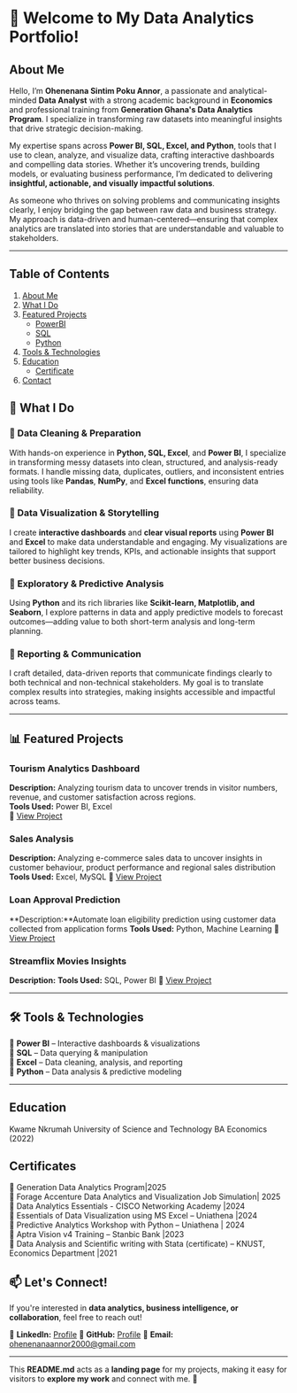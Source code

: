 # 👋 Welcome to My Data Analytics Portfolio!  
## About Me
Hello, I’m **Ohenenana Sintim Poku Annor**, a passionate and analytical-minded **Data Analyst** with a strong academic background in **Economics** and professional training from **Generation Ghana's Data Analytics Program**. I specialize in transforming raw datasets into meaningful insights that drive strategic decision-making.

My expertise spans across **Power BI, SQL, Excel, and Python**, tools that I use to clean, analyze, and visualize data, crafting interactive dashboards and compelling data stories. Whether it’s uncovering trends, building models, or evaluating business performance, I’m dedicated to delivering **insightful, actionable, and visually impactful solutions**.

As someone who thrives on solving problems and communicating insights clearly, I enjoy bridging the gap between raw data and business strategy. My approach is data-driven and human-centered—ensuring that complex analytics are translated into stories that are understandable and valuable to stakeholders.

---
## Table of Contents
1. [About Me](#about-me)
2. [What I Do](#-what-i-do)
3. [Featured Projects](#featured-projects)
    - [PowerBI](#tourism-analytics-dashboard)
    - [SQL](#sales-analysis)
    - [Python](#loan-approval-prediction)
4. [Tools & Technologies](#tools--technologies)
5. [Education](#education)
    - [Certificate](#certificates)
6. [Contact](#lets-connect)

      
## 💼 What I Do  

### 📌 Data Cleaning & Preparation  
With hands-on experience in **Python, SQL, Excel**, and **Power BI**, I specialize in transforming messy datasets into clean, structured, and analysis-ready formats. I handle missing data, duplicates, outliers, and inconsistent entries using tools like **Pandas**, **NumPy**, and **Excel functions**, ensuring data reliability.

### 📌 Data Visualization & Storytelling  
I create **interactive dashboards** and **clear visual reports** using **Power BI** and **Excel** to make data understandable and engaging. My visualizations are tailored to highlight key trends, KPIs, and actionable insights that support better business decisions.

### 📌 Exploratory & Predictive Analysis  
Using **Python** and its rich libraries like **Scikit-learn, Matplotlib, and Seaborn**, I explore patterns in data and apply predictive models to forecast outcomes—adding value to both short-term analysis and long-term planning.

### 📌 Reporting & Communication  
I craft detailed, data-driven reports that communicate findings clearly to both technical and non-technical stakeholders. My goal is to translate complex results into strategies, making insights accessible and impactful across teams.

---

## 📊 Featured Projects  

### **Tourism Analytics Dashboard**  
**Description:** Analyzing tourism data to uncover trends in visitor numbers, revenue, and customer satisfaction across regions.  
**Tools Used:** Power BI, Excel  
📌 [View Project](https://github.com/Ohenenanaannor/DA_Projects/tree/master/Tourism_Analysis) 

### **Sales Analysis**
**Description:** Analyzing e-commerce sales data to uncover insights in customer behaviour, product performance and regional sales distribution
**Tools Used:** Excel, MySQL
📌 [View Project](https://github.com/Ohenenanaannor/DA_Projects/tree/master/E-commerce%20Sales%20Analysis) 

### **Loan Approval Prediction**
**Description:**Automate loan eligibility prediction using customer data collected from application forms
**Tools Used:** Python, Machine Learning 
📌 [View Project](https://github.com/Ohenenanaannor/DA_Projects/tree/master/Finance%20Loan%20Approval%20Prediction) 

### **Streamflix Movies Insights**
**Description:**
**Tools Used:** SQL, Power BI
📌 [View Project]() 

---

## 🛠️ Tools & Technologies  
🔹 **Power BI** – Interactive dashboards & visualizations  
🔹 **SQL** – Data querying & manipulation  
🔹 **Excel** – Data cleaning, analysis, and reporting  
🔹 **Python** – Data analysis & predictive modeling  

---
##  Education
Kwame Nkrumah University of Science and Technology
BA Economics (2022)

## Certificates
🔹	Generation Data Analytics Program|2025   
🔹  Forage Accenture Data Analytics and Visualization Job Simulation| 2025  
🔹	Data Analytics Essentials - CISCO Networking Academy |2024  
🔹	Essentials of Data Visualization using MS Excel – Uniathena |2024  
🔹	Predictive Analytics Workshop with Python – Uniathena | 2024  
🔹	Aptra Vision v4 Training – Stanbic Bank |2023  
🔹	Data Analysis and Scientific writing with Stata (certificate) – KNUST, Economics Department |2021  


## 📫 Let's Connect!  
If you're interested in **data analytics, business intelligence, or collaboration**, feel free to reach out!  

📌 **LinkedIn:** [Profile](https://www.linkedin.com/in/ohenenana-annor-sintim-poku)
📌 **GitHub:** [Profile](https://github.com/Ohenenanaannor)
📌 **Email:** [ohenenanaannor2000@gmail.com](mailto:ohenenanaannor2000@gmail.com)
  

---

This **README.md** acts as a **landing page** for my projects, making it easy for visitors to **explore my work** and connect with me. 🚀  

